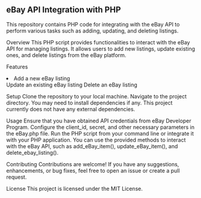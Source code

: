 <h2>eBay API Integration with PHP</h2>
This repository contains PHP code for integrating with the eBay API to perform various tasks such as adding, updating, and deleting listings.

Overview
This PHP script provides functionalities to interact with the eBay API for managing listings. It allows users to add new listings, update existing ones, and delete listings from the eBay platform.

Features
<li>Add a new eBay listing</li>
Update an existing eBay listing
Delete an eBay listing

Setup
Clone the repository to your local machine.
Navigate to the project directory.
You may need to install dependencies if any. This project currently does not have any external dependencies.

Usage
Ensure that you have obtained API credentials from eBay Developer Program.
Configure the client_id, secret, and other necessary parameters in the eBay.php file.
Run the PHP script from your command line or integrate it with your PHP application.
You can use the provided methods to interact with the eBay API, such as add_eBay_item(), update_eBay_item(), and delete_ebay_listing().

Contributing
Contributions are welcome! If you have any suggestions, enhancements, or bug fixes, feel free to open an issue or create a pull request.

License
This project is licensed under the MIT License.
